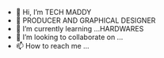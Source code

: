 - 👋 Hi, I’m TECH MADDY
- 👀 PRODUCER AND GRAPHICAL DESIGNER
- 🌱 I’m currently learning ...HARDWARES
- 💞️ I’m looking to collaborate on ...
- 📫 How to reach me ...

<!---
maddypriyan/maddypriyan is a ✨ special ✨ repository because its `README.md` (this file) appears on your GitHub profile.
You can click the Preview link to take a look at your changes.
--->
